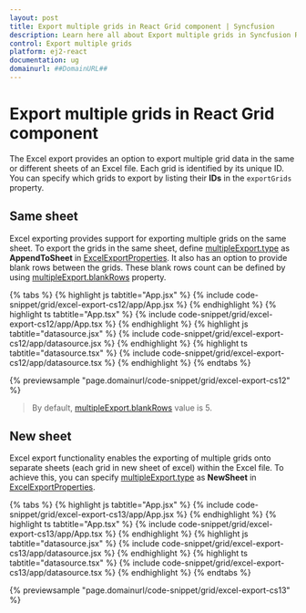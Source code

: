 ```yaml
---
layout: post
title: Export multiple grids in React Grid component | Syncfusion
description: Learn here all about Export multiple grids in Syncfusion React Grid component of Syncfusion Essential JS 2 and more.
control: Export multiple grids 
platform: ej2-react
documentation: ug
domainurl: ##DomainURL##
---
```


# Export multiple grids in React Grid component

The Excel export provides an option to export multiple grid data in the same or different sheets of an Excel file. Each grid is identified by its unique ID. You can specify which grids to export by listing their **IDs** in the `exportGrids` property.

## Same sheet

Excel exporting provides support for exporting multiple grids on the same sheet. To export the grids in the same sheet, define [multipleExport.type](https://ej2.syncfusion.com/react/documentation/api/grid/multipleExport/#type) as **AppendToSheet** in [ExcelExportProperties](https://ej2.syncfusion.com/react/documentation/api/grid/excelExportProperties/). It also has an option to provide blank rows between the grids. These blank rows count can be defined by using [multipleExport.blankRows](https://ej2.syncfusion.com/react/documentation/api/grid/multipleExport/#blankrows) property.

{% tabs %}
{% highlight js tabtitle="App.jsx" %}
{% include code-snippet/grid/excel-export-cs12/app/App.jsx %}
{% endhighlight %}
{% highlight ts tabtitle="App.tsx" %}
{% include code-snippet/grid/excel-export-cs12/app/App.tsx %}
{% endhighlight %}
{% highlight js tabtitle="datasource.jsx" %}
{% include code-snippet/grid/excel-export-cs12/app/datasource.jsx %}
{% endhighlight %}
{% highlight ts tabtitle="datasource.tsx" %}
{% include code-snippet/grid/excel-export-cs12/app/datasource.tsx %}
{% endhighlight %}
{% endtabs %}

 {% previewsample "page.domainurl/code-snippet/grid/excel-export-cs12" %}

>By default, [multipleExport.blankRows](https://ej2.syncfusion.com/react/documentation/api/grid/multipleExport/#blankrows) value is 5.

## New sheet

Excel export functionality enables the exporting of multiple grids onto separate sheets (each grid in new sheet of excel) within the Excel file. To achieve this, you can specify  [multipleExport.type](https://ej2.syncfusion.com/react/documentation/api/grid/multipleExport/#type) as **NewSheet** in [ExcelExportProperties](https://ej2.syncfusion.com/react/documentation/api/grid/excelExportProperties/).

{% tabs %}
{% highlight js tabtitle="App.jsx" %}
{% include code-snippet/grid/excel-export-cs13/app/App.jsx %}
{% endhighlight %}
{% highlight ts tabtitle="App.tsx" %}
{% include code-snippet/grid/excel-export-cs13/app/App.tsx %}
{% endhighlight %}
{% highlight js tabtitle="datasource.jsx" %}
{% include code-snippet/grid/excel-export-cs13/app/datasource.jsx %}
{% endhighlight %}
{% highlight ts tabtitle="datasource.tsx" %}
{% include code-snippet/grid/excel-export-cs13/app/datasource.tsx %}
{% endhighlight %}
{% endtabs %}

{% previewsample "page.domainurl/code-snippet/grid/excel-export-cs13" %}